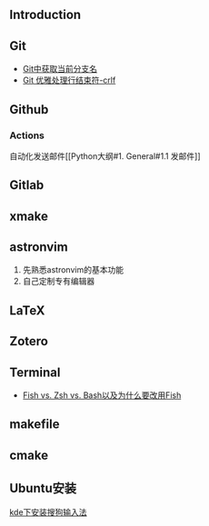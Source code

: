 ## Introduction
## Git
- [Git中获取当前分支名](https://geek-docs.com/git/git-questions/32_git_how_do_i_get_the_current_branch_name_in_git.html)
- [Git 优雅处理行结束符-crlf](https://juejin.cn/post/6942320745494085669)
## Github
### Actions
自动化发送邮件[[Python大纲#1. General#1.1 发邮件]]
## Gitlab
## xmake
## astronvim
1. 先熟悉astronvim的基本功能
2. 自己定制专有编辑器

## LaTeX

## Zotero


## Terminal
- [Fish vs. Zsh vs. Bash以及为什么要改用Fish](https://zhuanlan.zhihu.com/p/152460193)
## makefile
## cmake

## Ubuntu安装
[kde下安装搜狗输入法](https://zhuanlan.zhihu.com/p/278270270)
